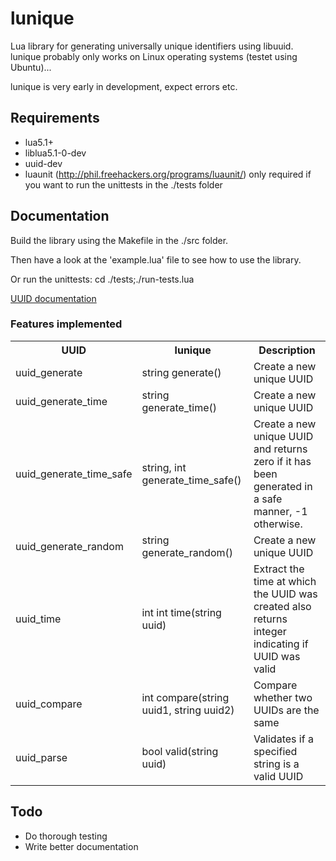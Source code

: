 # lunique #
Lua library for generating universally unique identifiers using libuuid.
lunique probably only works on Linux operating systems (testet using Ubuntu)...

lunique is very early in development, expect errors etc.

## Requirements ##
* lua5.1+
* liblua5.1-0-dev
* uuid-dev
* luaunit (http://phil.freehackers.org/programs/luaunit/) only required if you want to run the unittests in the ./tests folder

## Documentation ##
Build the library using the Makefile in the ./src folder.

Then have a look at the 'example.lua' file to see how to use the library.

Or run the unittests: cd ./tests;./run-tests.lua

[UUID documentation](http://linux.die.net/man/3/uuid)

### Features implemented ###
<table>
    <tr>
        <th>UUID</th>
        <th>lunique</th>
        <th>Description</th>
    </tr>
    <tr>
        <td>uuid_generate</td>
        <td>string generate()</td>
        <td>Create a new unique UUID</td>
    </tr>
    <tr>
        <td>uuid_generate_time</td>
        <td>string generate_time()</td>
        <td>Create a new unique UUID</td>
    </tr>
    <tr>
        <td>uuid_generate_time_safe</td>
        <td>string, int generate_time_safe()</td>
        <td>Create a new unique UUID and returns zero if it has been generated in a safe manner, -1 otherwise.</td>
    </tr>
    <tr>
        <td>uuid_generate_random</td>
        <td>string generate_random()</td>
        <td>Create a new unique UUID</td>
    </tr>
    <tr>
        <td>uuid_time</td>
        <td>int int time(string uuid)</td>
        <td>Extract the time at which the UUID was created also returns integer indicating if UUID was valid</td>
    </tr>
    <tr>
        <td>uuid_compare</td>
        <td>int compare(string uuid1, string uuid2)</td>
        <td>Compare whether two UUIDs are the same</td>
    </tr>
    <tr>
        <td>uuid_parse</td>
        <td>bool valid(string uuid)</td>
        <td>Validates if a specified string is a valid UUID</td>
    </tr>
</table>

## Todo ##
* Do thorough testing
* Write better documentation
